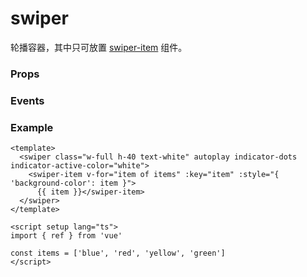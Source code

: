 # swiper

轮播容器，其中只可放置 [swiper-item](./swiper-item) 组件。

### Props

<Props :data="props" />

### Events

<Events :data="events" />

### Example

```vue
<template>
  <swiper class="w-full h-40 text-white" autoplay indicator-dots indicator-active-color="white">
    <swiper-item v-for="item of items" :key="item" :style="{ 'background-color': item }">
      {{ item }}</swiper-item>
  </swiper>
</template>

<script setup lang="ts">
import { ref } from 'vue'

const items = ['blue', 'red', 'yellow', 'green']
</script>
```

<script setup>
const props = [
    {
        name: "indicator-dots", 
        type: "boolean",
        default: "false",
        required: false, 
        desc:"是否显示面板指示器", 
        version: "0.1.0"
    },
    {
        name: "indicator-color", 
        type:"color",
        default: "rgba(0, 0, 0, .3)",
        required: false, 
        desc:"指示器颜色", 
        version: "0.1.0"
    },
    {
        name: "indicator-active-color", 
        type:"color",
        default: "#000",
        required: false, 
        desc:"当前选中的指示器颜色", 
        version: "0.1.0"
    },
     {
        name: "autoplay", 
        type:"boolean",
        default: "false",
        required: false, 
        desc:"是否自动切换", 
        version: "0.1.0"
    },
    {
        name: "current", 
        type:"number",
        default: "0",
        required: false, 
        desc:"当前所在滑块的 index", 
        version: "0.1.0"
    },
    {
        name: "interval", 
        type:"number",
        default: "5000",
        required: false, 
        desc:"自动切换时间间隔", 
        version: "0.1.0"
    },
    {
        name: "duration", 
        type:"number",
        default: "500",
        required: false, 
        desc:"滑动动画时长", 
        version: "0.1.0"
    },
    {
        name: "circular", 
        type:"boolean",
        default: "false",
        required: false, 
        desc:"是否采用衔接滑动", 
        version: "0.1.0"
    },
      {
        name: "vertical", 
        type:"boolean",
        default: "false",
        required: false, 
        desc:"滑动方向是否为纵向", 
        version: "0.1.0"
    },
    {
        name: "previous-margin", 
        type:"string",
        default: `"0px"`,
        required: false, 
        desc:"前边距，可用于露出前一项的一小部分，接受 px", 
        version: "0.1.0"
    },
    {
        name: "next-margin", 
        type:"string",
        default: `"0px"`,
        required: false, 
        desc:"后边距，可用于露出后一项的一小部分，接受 px", 
        version: "0.1.0"
    },
     {
        name: "display-multiple-items", 
        type:"number",
        default: `1`,
        required: false, 
        desc:"同时显示的滑块数量", 
        version: "0.1.0"
    },
     {
        name: "easing-function", 
        type:"string",
        default: "default",
        required: false, 
        desc:"指定 swiper 切换缓动动画类型", 
        version: "0.1.0",
        values: [
            { value: "default", desc: "默认"},
            { value: "linear", desc: "线性"},
            { value: "easeInCubic", desc: "缓入"},
            { value: "easeOutCubic", desc: "缓出"},
            { value: "easeInOutCubic", desc: "缓入缓出"}
        ]
    },
]

const events = [
    {
        name: "change", 
        desc:"每一页轮播结束后触发", 
        event:"{ current: number, source: 'autoplay' | 'touch' | '' }",
        version: "0.1.0"
    },
]
</script>
